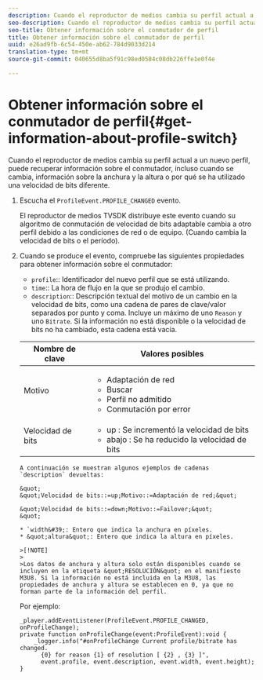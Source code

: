 ```yaml
---
description: Cuando el reproductor de medios cambia su perfil actual a un nuevo perfil, puede recuperar información sobre el conmutador, incluso cuando se cambia, información sobre la anchura y la altura o por qué se ha utilizado una velocidad de bits diferente.
seo-description: Cuando el reproductor de medios cambia su perfil actual a un nuevo perfil, puede recuperar información sobre el conmutador, incluso cuando se cambia, información sobre la anchura y la altura o por qué se ha utilizado una velocidad de bits diferente.
seo-title: Obtener información sobre el conmutador de perfil
title: Obtener información sobre el conmutador de perfil
uuid: e26ad9fb-6c54-450e-ab62-784d9033d214
translation-type: tm+mt
source-git-commit: 040655d8ba5f91c98ed0584c08db226ffe1e0f4e

---
```



# Obtener información sobre el conmutador de perfil{#get-information-about-profile-switch}

Cuando el reproductor de medios cambia su perfil actual a un nuevo perfil, puede recuperar información sobre el conmutador, incluso cuando se cambia, información sobre la anchura y la altura o por qué se ha utilizado una velocidad de bits diferente.

1. Escucha el `ProfileEvent.PROFILE_CHANGED` evento.

   El reproductor de medios TVSDK distribuye este evento cuando su algoritmo de conmutación de velocidad de bits adaptable cambia a otro perfil debido a las condiciones de red o de equipo. (Cuando cambia la velocidad de bits o el período).
1. Cuando se produce el evento, compruebe las siguientes propiedades para obtener información sobre el conmutador:

   * `profile`:: Identificador del nuevo perfil que se está utilizando.
   * `time`:: La hora de flujo en la que se produjo el cambio.
   * `description`:: Descripción textual del motivo de un cambio en la velocidad de bits, como una cadena de pares de clave/valor separados por punto y coma. Incluye un máximo de uno `Reason` y uno `Bitrate`. Si la información no está disponible o la velocidad de bits no ha cambiado, esta cadena está vacía.
   <table id="table_E400FD9C57FF40CBAC14AF6847CD8301"> 
    <thead> 
      <tr> 
      <th colname="col1" class="entry"> Nombre de clave </th> 
      <th colname="col2" class="entry"> Valores posibles </th> 
      </tr> 
    </thead>
    <tbody> 
      <tr> 
      <td colname="col1"> <span class="codeph"> Motivo </span> </td> 
      <td colname="col2"> 
       <ul id="ul_37DDE3F297634ED6B47DF5D73F969369"> 
       <li id="li_E374B029E1AF40689D70A9D30E057C5B">Adaptación de red </li> 
       <li id="li_753862EEF1C9474EA8E20C89F5EF5D8D">Buscar </li> 
       <li id="li_EC14923F92CF4D11A47928A8D2DE6D8B">Perfil no admitido </li> 
       <li id="li_695AB4A89C9D4833AF6D8B6424FC912B">Conmutación por error </li> 
       </ul> </td> 
      </tr> 
      <tr> 
      <td colname="col1"> <span class="codeph"> Velocidad de bits </span> </td> 
      <td colname="col2"> 
       <ul id="ul_1B49BD90A91147359712E1AFD8877E23"> 
       <li id="li_1C8E593C65D34742B14A8D0EAD43E0A9"> <span class="codeph"> up </span>: Se incrementó la velocidad de bits </li> 
       <li id="li_B1A00E3985A849B6855E15CF70D79BB8"> <span class="codeph"> abajo </span>: Se ha reducido la velocidad de bits </li> 
       </ul> </td> 
      </tr> 
    </tbody>
</table>

    A continuación se muestran algunos ejemplos de cadenas `description` devueltas:
    
    &quot;
    &quot;Velocidad de bits::=up;Motivo::=Adaptación de red;&quot;
    
    &quot;Velocidad de bits::=down;Motivo::=Failover;&quot;
    &quot;
    
    * `width&#39;: Entero que indica la anchura en píxeles.
    * &quot;altura&quot;: Entero que indica la altura en píxeles.
    
    >[!NOTE]
    >
    >Los datos de anchura y altura solo están disponibles cuando se incluyen en la etiqueta &quot;RESOLUCIÓN&quot; en el manifiesto M3U8. Si la información no está incluida en la M3U8, las propiedades de anchura y altura se establecen en 0, ya que no forman parte de la información del perfil.

<!--<a id="example_A713D420AE2E4E3CB7B78C6BC732BE90"></a>-->

Por ejemplo:

```
_player.addEventListener(ProfileEvent.PROFILE_CHANGED, onProfileChange); 
private function onProfileChange(event:ProfileEvent):void { 
    _logger.info("#onProfileChange Current profile/bitrate has changed.  
      {0} for reason {1} of resolution [ {2} , {3} ]",  
      event.profile, event.description, event.width, event.height); 
}
```
